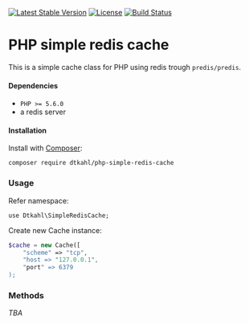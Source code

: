 [![Latest Stable Version](https://poser.pugx.org/dtkahl/php-simple-redis-cache/v/stable)](https://packagist.org/packages/dtkahl/php-simple-redis-cache)
[![License](https://poser.pugx.org/dtkahl/php-simple-redis-cache/license)](https://packagist.org/packages/dtkahl/php-simple-redis-cache)
[![Build Status](https://travis-ci.org/dtkahl/php-simple-redis-cache.svg?branch=master)](https://travis-ci.org/dtkahl/php-simple-redis-cache)


# PHP simple redis cache

This is a simple cache class for PHP using redis trough `predis/predis`.

#### Dependencies

* `PHP >= 5.6.0`
* a redis server


#### Installation

Install with [Composer](http://getcomposer.org):
```
composer require dtkahl/php-simple-redis-cache
```


### Usage

Refer namespace:

```
use Dtkahl\SimpleRedisCache;
```

Create new Cache instance:

```php
$cache = new Cache([
    "scheme" => "tcp",
    "host => "127.0.0.1",
    "port" => 6379
);
```


### Methods

*TBA*